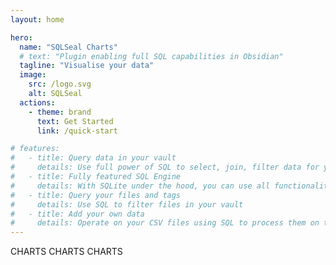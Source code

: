 ```yaml
---
layout: home

hero:
  name: "SQLSeal Charts"
  # text: "Plugin enabling full SQL capabilities in Obsidian"
  tagline: "Visualise your data"
  image:
    src: /logo.svg
    alt: SQLSeal
  actions:
    - theme: brand
      text: Get Started
      link: /quick-start

# features:
#   - title: Query data in your vault
#     details: Use full power of SQL to select, join, filter data for your liking
#   - title: Fully featured SQL Engine
#     details: With SQLite under the hood, you can use all functionality of the database
#   - title: Query your files and tags
#     details: Use SQL to filter files in your vault
#   - title: Add your own data
#     details: Operate on your CSV files using SQL to process them on the go
---
```


CHARTS CHARTS CHARTS